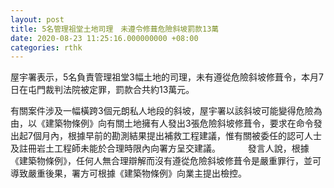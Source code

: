 ```yaml
---
layout: post
title: 5名管理祖堂土地司理　未遵令修葺危險斜坡罰款13萬
date: 2020-08-23 11:25:16.000000000 +08:00
categories: rthk
---
```


屋宇署表示，5名負責管理祖堂3幅土地的司理，未有遵從危險斜坡修葺令，本月7日在屯門裁判法院被定罪，罰款合共約13萬元。

有關案件涉及一幅橫跨3個元朗私人地段的斜坡，屋宇署以該斜坡可能變得危險為由，以《建築物條例》向有關土地擁有人發出3張危險斜坡修葺令，要求在命令發出起7個月內，根據早前的勘測結果提出補救工程建議，惟有關被委任的認可人士及註冊岩土工程師未能於合理時限內向署方呈交建議。
　　  
發言人說，根據《建築物條例》，任何人無合理辯解而沒有遵從危險斜坡修葺令是嚴重罪行，並可導致嚴重後果，署方可根據《建築物條例》向業主提出檢控。
